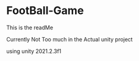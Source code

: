 # FootBall-Game
This is the readMe 

Currently Not Too much in the Actual unity project

using unity 2021.2.3f1

